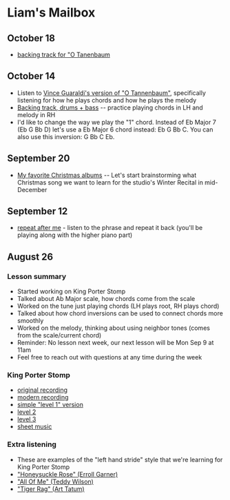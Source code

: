 # Liam's Mailbox

## October 18
- [backing track for "O Tanenbaum](./tanenbaum.wav)

## October 14
- Listen to [Vince Guaraldi's version of "O Tannenbaum"](./tanenbaum.mp3), specifically listening for how he plays chords and how he plays the melody
- [Backing track, drums + bass](./tanenbaum_mix.mp3) -- practice playing chords in LH and melody in RH
- I'd like to change the way we play the "1" chord. Instead of Eb Major 7 (Eb G Bb D) let's use a Eb Major 6 chord instead: Eb G Bb C. You can also use this inversion: G Bb C Eb.

## September 20
- [My favorite Christmas albums](/christmas) -- Let's start brainstorming what Christmas song we want to learn for the studio's Winter Recital in mid-December

## September 12
- [repeat after me](./911.mp3) - listen to the phrase and repeat it back (you'll be playing along with the higher piano part)

## August 26

### Lesson summary
- Started working on King Porter Stomp
- Talked about Ab Major scale, how chords come from the scale
- Worked on the tune just playing chords (LH plays root, RH plays chord)
- Talked about how chord inversions can be used to connect chords more smoothly
- Worked on the melody, thinking about using neighbor tones (comes from the scale/current chord)
- Reminder: No lesson next week, our next lesson will be Mon Sep 9 at 11am
- Feel free to reach out with questions at any time during the week

### King Porter Stomp
- [original recording](./porter.mp3)
- [modern recording](./wodehouse.mp3)
- [simple "level 1" version](./1.mp3)
- [level 2](./2.mp3)
- [level 3](./3.mp3)
- [sheet music](./sheet.pdf)

### Extra listening
- These are examples of the "left hand stride" style that we're learning for King Porter Stomp
- ["Honeysuckle Rose" (Erroll Garner)](https://www.youtube.com/watch?v=VtQpFzu-unE)
- ["All Of Me" (Teddy Wilson)](https://www.youtube.com/watch?v=OHcV9gQvSQg)
- ["Tiger Rag" (Art Tatum)](https://www.youtube.com/watch?v=CaPeks0H3_s)

